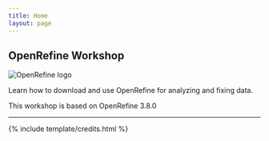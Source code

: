 ```yaml
---
title: Home
layout: page
---
```


## OpenRefine Workshop


![OpenRefine logo](https://upload.wikimedia.org/wikipedia/commons/b/bd/OpenRefine_logo_%282018-present%29.svg)

<!-- {% include figure.html img="open-refine-320px.jpg" alt="openrefine logo" caption="OpenRefine workshop" width="75%" %} -->

Learn how to download and use OpenRefine for analyzing and fixing data.



This workshop is based on OpenRefine 3.8.0

<!-- {% include toc.html %} -->




------

{% include template/credits.html %}
